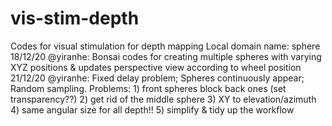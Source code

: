 # vis-stim-depth
Codes for visual stimulation for depth mapping
Local domain name: sphere
18/12/20 @yiranhe: Bonsai codes for creating multiple spheres with varying XYZ positions & updates perspective view according to wheel position
21/12/20 @yiranhe: Fixed delay problem; Spheres continuously appear; Random sampling.
                   Problems: 1) front spheres block back ones (set transparency??)
                             2) get rid of the middle sphere
                             3) XY to elevation/azimuth
                             4) same angular size for all depth!!
                             5) simplify & tidy up the workflow
